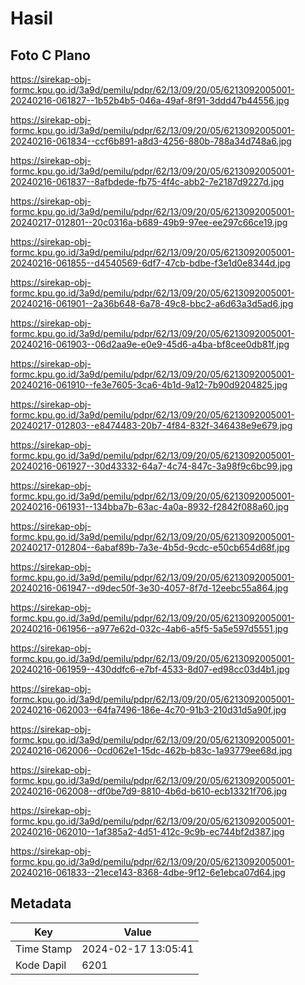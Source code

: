 # Hasil

## Foto C Plano

https://sirekap-obj-formc.kpu.go.id/3a9d/pemilu/pdpr/62/13/09/20/05/6213092005001-20240216-061827--1b52b4b5-046a-49af-8f91-3ddd47b44556.jpg

https://sirekap-obj-formc.kpu.go.id/3a9d/pemilu/pdpr/62/13/09/20/05/6213092005001-20240216-061834--ccf6b891-a8d3-4256-880b-788a34d748a6.jpg

https://sirekap-obj-formc.kpu.go.id/3a9d/pemilu/pdpr/62/13/09/20/05/6213092005001-20240216-061837--8afbdede-fb75-4f4c-abb2-7e2187d9227d.jpg

https://sirekap-obj-formc.kpu.go.id/3a9d/pemilu/pdpr/62/13/09/20/05/6213092005001-20240217-012801--20c0316a-b689-49b9-97ee-ee297c66ce19.jpg

https://sirekap-obj-formc.kpu.go.id/3a9d/pemilu/pdpr/62/13/09/20/05/6213092005001-20240216-061855--d4540569-6df7-47cb-bdbe-f3e1d0e8344d.jpg

https://sirekap-obj-formc.kpu.go.id/3a9d/pemilu/pdpr/62/13/09/20/05/6213092005001-20240216-061901--2a36b648-6a78-49c8-bbc2-a6d63a3d5ad6.jpg

https://sirekap-obj-formc.kpu.go.id/3a9d/pemilu/pdpr/62/13/09/20/05/6213092005001-20240216-061903--06d2aa9e-e0e9-45d6-a4ba-bf8cee0db81f.jpg

https://sirekap-obj-formc.kpu.go.id/3a9d/pemilu/pdpr/62/13/09/20/05/6213092005001-20240216-061910--fe3e7605-3ca6-4b1d-9a12-7b90d9204825.jpg

https://sirekap-obj-formc.kpu.go.id/3a9d/pemilu/pdpr/62/13/09/20/05/6213092005001-20240217-012803--e8474483-20b7-4f84-832f-346438e9e679.jpg

https://sirekap-obj-formc.kpu.go.id/3a9d/pemilu/pdpr/62/13/09/20/05/6213092005001-20240216-061927--30d43332-64a7-4c74-847c-3a98f9c6bc99.jpg

https://sirekap-obj-formc.kpu.go.id/3a9d/pemilu/pdpr/62/13/09/20/05/6213092005001-20240216-061931--134bba7b-63ac-4a0a-8932-f2842f088a60.jpg

https://sirekap-obj-formc.kpu.go.id/3a9d/pemilu/pdpr/62/13/09/20/05/6213092005001-20240217-012804--6abaf89b-7a3e-4b5d-9cdc-e50cb654d68f.jpg

https://sirekap-obj-formc.kpu.go.id/3a9d/pemilu/pdpr/62/13/09/20/05/6213092005001-20240216-061947--d9dec50f-3e30-4057-8f7d-12eebc55a864.jpg

https://sirekap-obj-formc.kpu.go.id/3a9d/pemilu/pdpr/62/13/09/20/05/6213092005001-20240216-061956--a977e62d-032c-4ab6-a5f5-5a5e597d5551.jpg

https://sirekap-obj-formc.kpu.go.id/3a9d/pemilu/pdpr/62/13/09/20/05/6213092005001-20240216-061959--430ddfc6-e7bf-4533-8d07-ed98cc03d4b1.jpg

https://sirekap-obj-formc.kpu.go.id/3a9d/pemilu/pdpr/62/13/09/20/05/6213092005001-20240216-062003--64fa7496-186e-4c70-91b3-210d31d5a90f.jpg

https://sirekap-obj-formc.kpu.go.id/3a9d/pemilu/pdpr/62/13/09/20/05/6213092005001-20240216-062006--0cd062e1-15dc-462b-b83c-1a93779ee68d.jpg

https://sirekap-obj-formc.kpu.go.id/3a9d/pemilu/pdpr/62/13/09/20/05/6213092005001-20240216-062008--df0be7d9-8810-4b6d-b610-ecb13321f706.jpg

https://sirekap-obj-formc.kpu.go.id/3a9d/pemilu/pdpr/62/13/09/20/05/6213092005001-20240216-062010--1af385a2-4d51-412c-9c9b-ec744bf2d387.jpg

https://sirekap-obj-formc.kpu.go.id/3a9d/pemilu/pdpr/62/13/09/20/05/6213092005001-20240216-061833--21ece143-8368-4dbe-9f12-6e1ebca07d64.jpg


## Metadata

| Key        | Value               |
| ---------- | ------------------- |
| Time Stamp | 2024-02-17 13:05:41 |
| Kode Dapil | 6201                |



